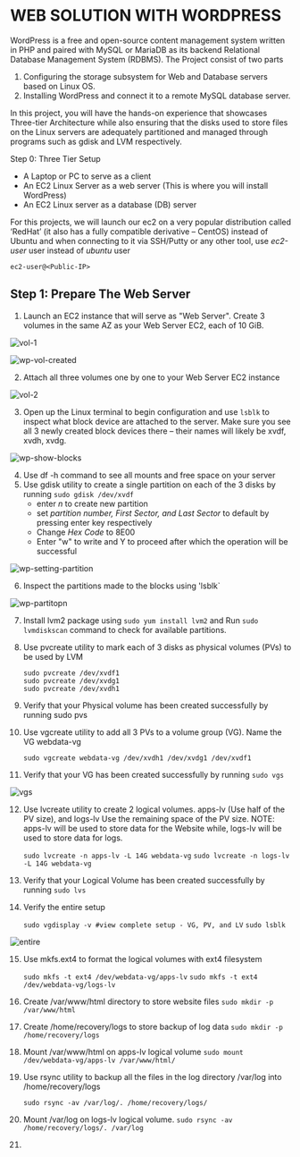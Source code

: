 # WEB SOLUTION WITH WORDPRESS

WordPress is a free and open-source content management system written in PHP and paired with MySQL or MariaDB as its backend Relational Database Management System (RDBMS).
The Project consist of two parts
1.  Configuring the storage subsystem for Web and Database servers based on Linux OS. 
2.  Installing WordPress and connect it to a remote MySQL database server.

In this project, you will have the hands-on experience that showcases Three-tier Architecture while also ensuring that the disks used to store files on the Linux servers are adequately partitioned and managed through programs such as gdisk and LVM respectively.

Step 0: Three Tier Setup
- A Laptop or PC to serve as a client
- An EC2 Linux Server as a web server (This is where you will install WordPress)
- An EC2 Linux server as a database (DB) server

For this projects, we will launch our ec2 on a very popular distribution called ‘RedHat’ (it also has a fully compatible derivative – CentOS) instead of Ubuntu and when connecting to it via SSH/Putty or any other tool, use *ec2-user* user instead of *ubuntu* user

`ec2-user@<Public-IP>`

## Step 1: Prepare The Web Server
1.  Launch an EC2 instance that will serve as "Web Server". Create 3 volumes in the same AZ as your Web Server EC2, each of 10 GiB.

![vol-1](https://user-images.githubusercontent.com/26335055/198114570-db0afb41-c681-4dd3-ac40-51c6a293a08f.png)

![wp-vol-created](https://user-images.githubusercontent.com/26335055/198114631-3225028d-5fc6-4728-b8fb-094ffd10710a.png)

2.  Attach all three volumes one by one to your Web Server EC2 instance

![vol-2](https://user-images.githubusercontent.com/26335055/198114465-ac5717c5-44c2-4785-b5b7-25790dffd6ea.png)

3.  Open up the Linux terminal to begin configuration and use `lsblk` to inspect what block device are attached to the server. Make sure you see all 3 newly created block devices there – their names will likely be xvdf, xvdh, xvdg.

![wp-show-blocks](https://user-images.githubusercontent.com/26335055/198115471-a0f94f3d-64b7-43f8-a8de-6f6357adc7ef.png)

4.  Use df -h command to see all mounts and free space on your server
5.  Use gdisk utility to create a single partition on each of the 3 disks by running `sudo gdisk /dev/xvdf`
      - enter *n* to create new partition
      - set *partition number, First Sector, and Last Sector* to default by pressing enter key respectively
      - Change *Hex Code* to 8E00
      - Enter "w" to write and Y to proceed after which the operation will be successful

![wp-setting-partition](https://user-images.githubusercontent.com/26335055/198115735-523a10c8-7c82-4d0b-845c-4689e213b973.png)

6. Inspect the partitions made to the blocks using 'lsblk`

 ![wp-partitopn](https://user-images.githubusercontent.com/26335055/198117126-e1c18d76-bab1-4940-9c24-f89c202b06c5.png)

7.    Install lvm2 package using `sudo yum install lvm2` and Run `sudo lvmdiskscan` command to check for available partitions.
8.    Use pvcreate utility to mark each of 3 disks as physical volumes (PVs) to be used by LVM

      ```
      sudo pvcreate /dev/xvdf1
      sudo pvcreate /dev/xvdg1
      sudo pvcreate /dev/xvdh1
      ```
9.    Verify that your Physical volume has been created successfully by running sudo pvs
10.   Use vgcreate utility to add all 3 PVs to a volume group (VG). Name the VG webdata-vg

      `sudo vgcreate webdata-vg /dev/xvdh1 /dev/xvdg1 /dev/xvdf1`
11.   Verify that your VG has been created successfully by running `sudo vgs`

![vgs](https://user-images.githubusercontent.com/26335055/198135460-3d075eb0-52dd-4813-91bd-ef59f2d0991a.png)

12.   Use lvcreate utility to create 2 logical volumes. apps-lv (Use half of the PV size), and logs-lv Use the remaining space of the PV size. NOTE: apps-lv will be used to store data for the Website while, logs-lv will be used to store data for logs.

      `sudo lvcreate -n apps-lv -L 14G webdata-vg`
      `sudo lvcreate -n logs-lv -L 14G webdata-vg`
13.   Verify that your Logical Volume has been created successfully by running `sudo lvs`
14.   Verify the entire setup

      `sudo vgdisplay -v #view complete setup - VG, PV, and LV`
      `sudo lsblk`

![entire](https://user-images.githubusercontent.com/26335055/198151128-be754f76-53e1-48fb-9044-c8680c9ffea7.png)

15.   Use mkfs.ext4 to format the logical volumes with ext4 filesystem

      `sudo mkfs -t ext4 /dev/webdata-vg/apps-lv`
      `sudo mkfs -t ext4 /dev/webdata-vg/logs-lv`
16.   Create /var/www/html directory to store website files `sudo mkdir -p /var/www/html`
17.   Create /home/recovery/logs to store backup of log data `sudo mkdir -p /home/recovery/logs`
18.   Mount /var/www/html on apps-lv logical volume `sudo mount /dev/webdata-vg/apps-lv /var/www/html/`
19.   Use rsync utility to backup all the files in the log directory /var/log into /home/recovery/logs

      `sudo rsync -av /var/log/. /home/recovery/logs/`
20.   Mount /var/log on logs-lv logical volume. `sudo rsync -av /home/recovery/logs/. /var/log`
21.   






